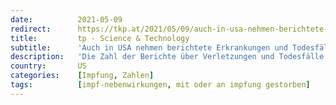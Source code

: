 ```yaml
---
date:          2021-05-09
redirect:      https://tkp.at/2021/05/09/auch-in-usa-nehmen-berichtete-erkrankungen-und-todesfaelle-nach-impfung-weiter-zu/
title:         tp - Science & Technology
subtitle:      'Auch in USA nehmen berichtete Erkrankungen und Todesfälle nach Impfung weiter zu'
description:   'Die Zahl der Berichte über Verletzungen und Todesfälle nach COVID-Impfungen steigt weiter an, so der jüngste Wochenbericht von den Centers for Disease Control and Prevention (CDC) veröffentlichten Daten. Die Daten stammen direkt aus Berichten, die an das Vaccine Adverse Event Reporting System (VAERS) übermittelt wurden. VAERS ist das primäre, von der US-Regierung finanzierte System zur …'
country:       US
categories:    [Impfung, Zahlen]
tags:          [impf-nebenwirkungen, mit oder an impfung gestorben]
---
```

